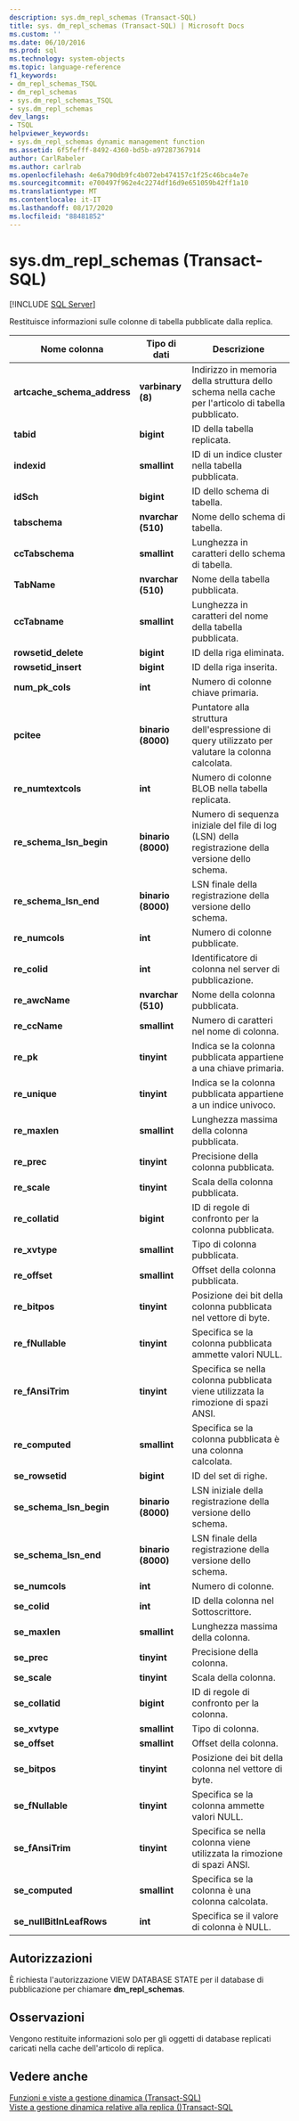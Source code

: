 ```yaml
---
description: sys.dm_repl_schemas (Transact-SQL)
title: sys. dm_repl_schemas (Transact-SQL) | Microsoft Docs
ms.custom: ''
ms.date: 06/10/2016
ms.prod: sql
ms.technology: system-objects
ms.topic: language-reference
f1_keywords:
- dm_repl_schemas_TSQL
- dm_repl_schemas
- sys.dm_repl_schemas_TSQL
- sys.dm_repl_schemas
dev_langs:
- TSQL
helpviewer_keywords:
- sys.dm_repl_schemas dynamic management function
ms.assetid: 6f5fefff-8492-4360-bd5b-a97287367914
author: CarlRabeler
ms.author: carlrab
ms.openlocfilehash: 4e6a790db9fc4b072eb474157c1f25c46bca4e7e
ms.sourcegitcommit: e700497f962e4c2274df16d9e651059b42ff1a10
ms.translationtype: MT
ms.contentlocale: it-IT
ms.lasthandoff: 08/17/2020
ms.locfileid: "88481852"
---
```

# <a name="sysdm_repl_schemas-transact-sql"></a>sys.dm_repl_schemas (Transact-SQL)
[!INCLUDE [SQL Server](../../includes/applies-to-version/sqlserver.md)]

  Restituisce informazioni sulle colonne di tabella pubblicate dalla replica.  
  
 
|Nome colonna|Tipo di dati|Descrizione|  
|-----------------|---------------|-----------------|  
|**artcache_schema_address**|**varbinary (8)**|Indirizzo in memoria della struttura dello schema nella cache per l'articolo di tabella pubblicato.|  
|**tabid**|**bigint**|ID della tabella replicata.|  
|**indexid**|**smallint**|ID di un indice cluster nella tabella pubblicata.|  
|**idSch**|**bigint**|ID dello schema di tabella.|  
|**tabschema**|**nvarchar (510)**|Nome dello schema di tabella.|  
|**ccTabschema**|**smallint**|Lunghezza in caratteri dello schema di tabella.|  
|**TabName**|**nvarchar (510)**|Nome della tabella pubblicata.|  
|**ccTabname**|**smallint**|Lunghezza in caratteri del nome della tabella pubblicata.|  
|**rowsetid_delete**|**bigint**|ID della riga eliminata.|  
|**rowsetid_insert**|**bigint**|ID della riga inserita.|  
|**num_pk_cols**|**int**|Numero di colonne chiave primaria.|  
|**pcitee**|**binario (8000)**|Puntatore alla struttura dell'espressione di query utilizzato per valutare la colonna calcolata.|  
|**re_numtextcols**|**int**|Numero di colonne BLOB nella tabella replicata.|  
|**re_schema_lsn_begin**|**binario (8000)**|Numero di sequenza iniziale del file di log (LSN) della registrazione della versione dello schema.|  
|**re_schema_lsn_end**|**binario (8000)**|LSN finale della registrazione della versione dello schema.|  
|**re_numcols**|**int**|Numero di colonne pubblicate.|  
|**re_colid**|**int**|Identificatore di colonna nel server di pubblicazione.|  
|**re_awcName**|**nvarchar (510)**|Nome della colonna pubblicata.|  
|**re_ccName**|**smallint**|Numero di caratteri nel nome di colonna.|  
|**re_pk**|**tinyint**|Indica se la colonna pubblicata appartiene a una chiave primaria.|  
|**re_unique**|**tinyint**|Indica se la colonna pubblicata appartiene a un indice univoco.|  
|**re_maxlen**|**smallint**|Lunghezza massima della colonna pubblicata.|  
|**re_prec**|**tinyint**|Precisione della colonna pubblicata.|  
|**re_scale**|**tinyint**|Scala della colonna pubblicata.|  
|**re_collatid**|**bigint**|ID di regole di confronto per la colonna pubblicata.|  
|**re_xvtype**|**smallint**|Tipo di colonna pubblicata.|  
|**re_offset**|**smallint**|Offset della colonna pubblicata.|  
|**re_bitpos**|**tinyint**|Posizione dei bit della colonna pubblicata nel vettore di byte.|  
|**re_fNullable**|**tinyint**|Specifica se la colonna pubblicata ammette valori NULL.|  
|**re_fAnsiTrim**|**tinyint**|Specifica se nella colonna pubblicata viene utilizzata la rimozione di spazi ANSI.|  
|**re_computed**|**smallint**|Specifica se la colonna pubblicata è una colonna calcolata.|  
|**se_rowsetid**|**bigint**|ID del set di righe.|  
|**se_schema_lsn_begin**|**binario (8000)**|LSN iniziale della registrazione della versione dello schema.|  
|**se_schema_lsn_end**|**binario (8000)**|LSN finale della registrazione della versione dello schema.|  
|**se_numcols**|**int**|Numero di colonne.|  
|**se_colid**|**int**|ID della colonna nel Sottoscrittore.|  
|**se_maxlen**|**smallint**|Lunghezza massima della colonna.|  
|**se_prec**|**tinyint**|Precisione della colonna.|  
|**se_scale**|**tinyint**|Scala della colonna.|  
|**se_collatid**|**bigint**|ID di regole di confronto per la colonna.|  
|**se_xvtype**|**smallint**|Tipo di colonna.|  
|**se_offset**|**smallint**|Offset della colonna.|  
|**se_bitpos**|**tinyint**|Posizione dei bit della colonna nel vettore di byte.|  
|**se_fNullable**|**tinyint**|Specifica se la colonna ammette valori NULL.|  
|**se_fAnsiTrim**|**tinyint**|Specifica se nella colonna viene utilizzata la rimozione di spazi ANSI.|  
|**se_computed**|**smallint**|Specifica se la colonna è una colonna calcolata.|  
|**se_nullBitInLeafRows**|**int**|Specifica se il valore di colonna è NULL.|  
  
## <a name="permissions"></a>Autorizzazioni  
 È richiesta l'autorizzazione VIEW DATABASE STATE per il database di pubblicazione per chiamare **dm_repl_schemas**.  
  
## <a name="remarks"></a>Osservazioni  
 Vengono restituite informazioni solo per gli oggetti di database replicati caricati nella cache dell'articolo di replica.  
  
## <a name="see-also"></a>Vedere anche  
 [Funzioni e viste a gestione dinamica &#40;Transact-SQL&#41;](~/relational-databases/system-dynamic-management-views/system-dynamic-management-views.md)   
 [Viste a gestione dinamica relative alla replica &#40;&#41;Transact-SQL ](../../relational-databases/system-dynamic-management-views/replication-related-dynamic-management-views-transact-sql.md)  
  
  

